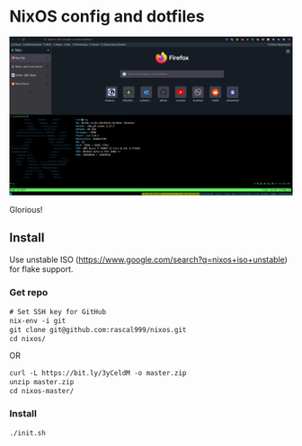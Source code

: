 # NixOS config and dotfiles

![NixOS desktop](/resources/screenshots/20220527_nixos.png)

Glorious!

## Install

Use unstable ISO (https://www.google.com/search?q=nixos+iso+unstable) for flake support.

### Get repo

```
# Set SSH key for GitHub
nix-env -i git
git clone git@github.com:rascal999/nixos.git
cd nixos/
```

OR

```
curl -L https://bit.ly/3yCeldM -o master.zip
unzip master.zip
cd nixos-master/
```

### Install

```
./init.sh
```

